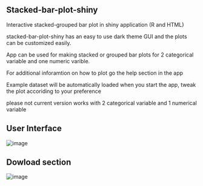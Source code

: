<p ><h2><strong>Stacked-bar-plot-shiny</strong></h2></p>

Interactive stacked-grouped bar plot in shiny application (R and HTML)

stacked-bar-plot-shiny has an easy to use dark theme GUI and the plots can be customized easily. 

App can be used for making stacked or grouped bar plots for 2 categorical variable and one numeric varible.

For additional inforamtion on how to plot go the help section in the app

Example dataset will be automatically loaded when you start the app, tweak the plot accoriding to your preference

please not current version works with 2 categorical variable and 1 numerical variable

## User Interface

![image](https://user-images.githubusercontent.com/121912517/210835009-b66367c6-71da-4d05-8196-4653f4fa7fe3.png)

## Dowload section

![image](https://user-images.githubusercontent.com/121912517/210835866-87e5c9a7-f7a1-47a1-8e8a-ab167a2d6d94.png)


